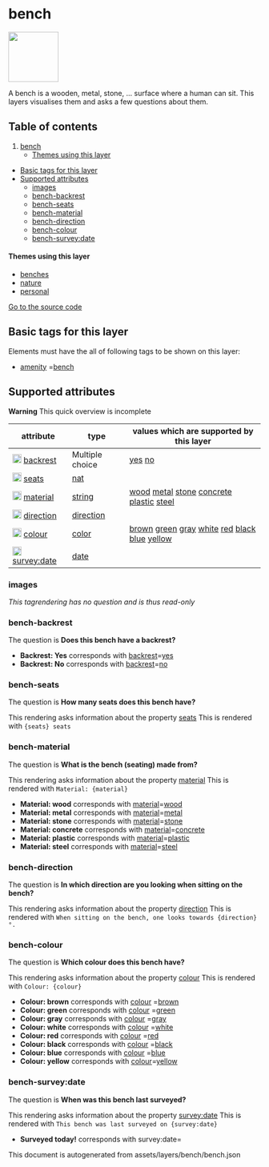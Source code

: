 bench
=======



<img src='https://mapcomplete.osm.be/./assets/layers/bench/bench.svg' height="100px"> 

A bench is a wooden, metal, stone, ... surface where a human can sit. This layers visualises them and asks a few
questions about them.

## Table of contents

1. [bench](#bench)
    * [Themes using this layer](#themes-using-this-layer)

- [Basic tags for this layer](#basic-tags-for-this-layer)
- [Supported attributes](#supported-attributes)
    + [images](#images)
    + [bench-backrest](#bench-backrest)
    + [bench-seats](#bench-seats)
    + [bench-material](#bench-material)
    + [bench-direction](#bench-direction)
    + [bench-colour](#bench-colour)
    + [bench-survey:date](#bench-surveydate)

#### Themes using this layer

- [benches](https://mapcomplete.osm.be/benches)
- [nature](https://mapcomplete.osm.be/nature)
- [personal](https://mapcomplete.osm.be/personal)

[Go to the source code](../assets/layers/bench/bench.json)



Basic tags for this layer
---------------------------



Elements must have the all of following tags to be shown on this layer:

- <a href='https://wiki.openstreetmap.org/wiki/Key:amenity' target='_blank'>amenity</a>
  =<a href='https://wiki.openstreetmap.org/wiki/Tag:amenity%3Dbench' target='_blank'>bench</a>

Supported attributes
----------------------



**Warning** This quick overview is incomplete

attribute | type | values which are supported by this layer
----------- | ------ | ------------------------------------------
[<img src='https://mapcomplete.osm.be/assets/svg/statistics.svg' height='18px'>](https://taginfo.openstreetmap.org/keys/backrest#values) [backrest](https://wiki.openstreetmap.org/wiki/Key:backrest) | Multiple choice | [yes](https://wiki.openstreetmap.org/wiki/Tag:backrest%3Dyes) [no](https://wiki.openstreetmap.org/wiki/Tag:backrest%3Dno)
[<img src='https://mapcomplete.osm.be/assets/svg/statistics.svg' height='18px'>](https://taginfo.openstreetmap.org/keys/seats#values) [seats](https://wiki.openstreetmap.org/wiki/Key:seats) | [nat](../SpecialInputElements.md#nat) |
[<img src='https://mapcomplete.osm.be/assets/svg/statistics.svg' height='18px'>](https://taginfo.openstreetmap.org/keys/material#values) [material](https://wiki.openstreetmap.org/wiki/Key:material) | [string](../SpecialInputElements.md#string) | [wood](https://wiki.openstreetmap.org/wiki/Tag:material%3Dwood) [metal](https://wiki.openstreetmap.org/wiki/Tag:material%3Dmetal) [stone](https://wiki.openstreetmap.org/wiki/Tag:material%3Dstone) [concrete](https://wiki.openstreetmap.org/wiki/Tag:material%3Dconcrete) [plastic](https://wiki.openstreetmap.org/wiki/Tag:material%3Dplastic) [steel](https://wiki.openstreetmap.org/wiki/Tag:material%3Dsteel)
[<img src='https://mapcomplete.osm.be/assets/svg/statistics.svg' height='18px'>](https://taginfo.openstreetmap.org/keys/direction#values) [direction](https://wiki.openstreetmap.org/wiki/Key:direction) | [direction](../SpecialInputElements.md#direction) |
[<img src='https://mapcomplete.osm.be/assets/svg/statistics.svg' height='18px'>](https://taginfo.openstreetmap.org/keys/colour#values) [colour](https://wiki.openstreetmap.org/wiki/Key:colour) | [color](../SpecialInputElements.md#color) | [brown](https://wiki.openstreetmap.org/wiki/Tag:colour%3Dbrown) [green](https://wiki.openstreetmap.org/wiki/Tag:colour%3Dgreen) [gray](https://wiki.openstreetmap.org/wiki/Tag:colour%3Dgray) [white](https://wiki.openstreetmap.org/wiki/Tag:colour%3Dwhite) [red](https://wiki.openstreetmap.org/wiki/Tag:colour%3Dred) [black](https://wiki.openstreetmap.org/wiki/Tag:colour%3Dblack) [blue](https://wiki.openstreetmap.org/wiki/Tag:colour%3Dblue) [yellow](https://wiki.openstreetmap.org/wiki/Tag:colour%3Dyellow)
[<img src='https://mapcomplete.osm.be/assets/svg/statistics.svg' height='18px'>](https://taginfo.openstreetmap.org/keys/survey:date#values) [survey:date](https://wiki.openstreetmap.org/wiki/Key:survey:date) | [date](../SpecialInputElements.md#date) | [](https://wiki.openstreetmap.org/wiki/Tag:survey:date%3D)

### images

_This tagrendering has no question and is thus read-only_

### bench-backrest

The question is **Does this bench have a backrest?**

- **Backrest: Yes** corresponds with <a href='https://wiki.openstreetmap.org/wiki/Key:backrest' target='_blank'>
  backrest</a>=<a href='https://wiki.openstreetmap.org/wiki/Tag:backrest%3Dyes' target='_blank'>yes</a>
- **Backrest: No** corresponds with <a href='https://wiki.openstreetmap.org/wiki/Key:backrest' target='_blank'>
  backrest</a>=<a href='https://wiki.openstreetmap.org/wiki/Tag:backrest%3Dno' target='_blank'>no</a>

### bench-seats

The question is **How many seats does this bench have?**

This rendering asks information about the property  [seats](https://wiki.openstreetmap.org/wiki/Key:seats)
This is rendered with `{seats} seats`

### bench-material

The question is **What is the bench (seating) made from?**

This rendering asks information about the property  [material](https://wiki.openstreetmap.org/wiki/Key:material)
This is rendered with `Material: {material}`

- **Material: wood** corresponds with <a href='https://wiki.openstreetmap.org/wiki/Key:material' target='_blank'>
  material</a>=<a href='https://wiki.openstreetmap.org/wiki/Tag:material%3Dwood' target='_blank'>wood</a>
- **Material: metal** corresponds with <a href='https://wiki.openstreetmap.org/wiki/Key:material' target='_blank'>
  material</a>=<a href='https://wiki.openstreetmap.org/wiki/Tag:material%3Dmetal' target='_blank'>metal</a>
- **Material: stone** corresponds with <a href='https://wiki.openstreetmap.org/wiki/Key:material' target='_blank'>
  material</a>=<a href='https://wiki.openstreetmap.org/wiki/Tag:material%3Dstone' target='_blank'>stone</a>
- **Material: concrete** corresponds with <a href='https://wiki.openstreetmap.org/wiki/Key:material' target='_blank'>
  material</a>=<a href='https://wiki.openstreetmap.org/wiki/Tag:material%3Dconcrete' target='_blank'>concrete</a>
- **Material: plastic** corresponds with <a href='https://wiki.openstreetmap.org/wiki/Key:material' target='_blank'>
  material</a>=<a href='https://wiki.openstreetmap.org/wiki/Tag:material%3Dplastic' target='_blank'>plastic</a>
- **Material: steel** corresponds with <a href='https://wiki.openstreetmap.org/wiki/Key:material' target='_blank'>
  material</a>=<a href='https://wiki.openstreetmap.org/wiki/Tag:material%3Dsteel' target='_blank'>steel</a>

### bench-direction

The question is **In which direction are you looking when sitting on the bench?**

This rendering asks information about the property  [direction](https://wiki.openstreetmap.org/wiki/Key:direction)
This is rendered with `When sitting on the bench, one looks towards {direction}°.`

### bench-colour

The question is **Which colour does this bench have?**

This rendering asks information about the property  [colour](https://wiki.openstreetmap.org/wiki/Key:colour)
This is rendered with `Colour: {colour}`

- **Colour: brown** corresponds with <a href='https://wiki.openstreetmap.org/wiki/Key:colour' target='_blank'>colour</a>
  =<a href='https://wiki.openstreetmap.org/wiki/Tag:colour%3Dbrown' target='_blank'>brown</a>
- **Colour: green** corresponds with <a href='https://wiki.openstreetmap.org/wiki/Key:colour' target='_blank'>colour</a>
  =<a href='https://wiki.openstreetmap.org/wiki/Tag:colour%3Dgreen' target='_blank'>green</a>
- **Colour: gray** corresponds with <a href='https://wiki.openstreetmap.org/wiki/Key:colour' target='_blank'>colour</a>
  =<a href='https://wiki.openstreetmap.org/wiki/Tag:colour%3Dgray' target='_blank'>gray</a>
- **Colour: white** corresponds with <a href='https://wiki.openstreetmap.org/wiki/Key:colour' target='_blank'>colour</a>
  =<a href='https://wiki.openstreetmap.org/wiki/Tag:colour%3Dwhite' target='_blank'>white</a>
- **Colour: red** corresponds with <a href='https://wiki.openstreetmap.org/wiki/Key:colour' target='_blank'>colour</a>
  =<a href='https://wiki.openstreetmap.org/wiki/Tag:colour%3Dred' target='_blank'>red</a>
- **Colour: black** corresponds with <a href='https://wiki.openstreetmap.org/wiki/Key:colour' target='_blank'>colour</a>
  =<a href='https://wiki.openstreetmap.org/wiki/Tag:colour%3Dblack' target='_blank'>black</a>
- **Colour: blue** corresponds with <a href='https://wiki.openstreetmap.org/wiki/Key:colour' target='_blank'>colour</a>
  =<a href='https://wiki.openstreetmap.org/wiki/Tag:colour%3Dblue' target='_blank'>blue</a>
- **Colour: yellow** corresponds with <a href='https://wiki.openstreetmap.org/wiki/Key:colour' target='_blank'>
  colour</a>=<a href='https://wiki.openstreetmap.org/wiki/Tag:colour%3Dyellow' target='_blank'>yellow</a>

### bench-survey:date

The question is **When was this bench last surveyed?**

This rendering asks information about the property  [survey:date](https://wiki.openstreetmap.org/wiki/Key:survey:date)
This is rendered with `This bench was last surveyed on {survey:date}`

- **Surveyed today!** corresponds with survey:date=

This document is autogenerated from assets/layers/bench/bench.json
